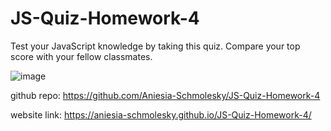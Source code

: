 # JS-Quiz-Homework-4
Test your JavaScript knowledge by taking this quiz. Compare your top score with your fellow classmates.



![image](https://user-images.githubusercontent.com/85134150/124703398-164d4700-dea7-11eb-8a07-21e60e634560.png)


github repo: https://github.com/Aniesia-Schmolesky/JS-Quiz-Homework-4

website link: https://aniesia-schmolesky.github.io/JS-Quiz-Homework-4/
